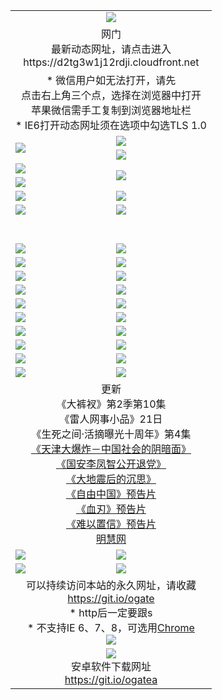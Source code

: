 ﻿<table>
  <tr></tr>
  <tr><td colspan=2 align=center><img src="https://cloud.githubusercontent.com/assets/11880933/13434984/f430fae2-e012-11e5-814f-c2df1e82b247.jpg" /></td></tr>
  <tr><td colspan=2 align=center>网门<br>最新动态网址，请点击进入
<br>https://d2tg3w1j12rdji.cloudfront.net
    </td>
  </tr>
  <tr>
    <td colspan=2 align=center>* 微信用户如无法打开，请先<br>点击右上角三个点，选择在浏览器中打开<br>苹果微信需手工复制到浏览器地址栏
    <br>* IE6打开动态网址须在选项中勾选TLS 1.0</td>
  </tr>
  <tr>
    <td rowspan=2><a href="https://d2tg3w1j12rdji.cloudfront.net/ogUP.aspx?name=11DKC.mp4&list=11DKC" target="_blank"><img src="https://d2tg3w1j12rdji.cloudfront.net/Up/11DKC1.jpg" /></a></td> 
    <td><div><a href="https://d2tg3w1j12rdji.cloudfront.net/ogUP.aspx?name=LRWS.mp4&list=LRWS" target="_blank"><img src="https://d2tg3w1j12rdji.cloudfront.net/Up/LRWS.jpg" /></a></td>
   </tr>
  <tr>
    <td><a href="https://d2tg3w1j12rdji.cloudfront.net/ogNiceVedio.aspx" target="_blank"><img src="https://d2tg3w1j12rdji.cloudfront.net/Up/11TGKDY.jpg" /></a></td>
  </tr>
  <tr>
    <td><a href="https://d2tg3w1j12rdji.cloudfront.net/ogUP.aspx?name=JQR.mp4&count=2" target="_blank"><img src="https://d2tg3w1j12rdji.cloudfront.net/Up/JQR.jpg" /></a></td>   
    <td rowspan=2><a href="https://d2tg3w1j12rdji.cloudfront.net/ogUP.aspx?name=JP.mp4&count=9" target="_blank"><img src="https://d2tg3w1j12rdji.cloudfront.net/Up/JP.jpg" /></td>
  </tr>
  <tr>
    <td><a href="https://d2tg3w1j12rdji.cloudfront.net/ogUP.aspx?name=WH.mp4" target="_blank"><img src="https://d2tg3w1j12rdji.cloudfront.net/Up/WH.jpg" /></a></td>
  </tr>
  <tr>
    <td><a href="https://d2tg3w1j12rdji.cloudfront.net/ogUP.aspx?name=SSZJ.mp4&list=SSZJ" target="_blank"><img src="https://d2tg3w1j12rdji.cloudfront.net/Up/SSZJ.jpg" /></a></td>
    <td><a href="https://d2tg3w1j12rdji.cloudfront.net/ogUP.aspx?name=1XQK.mp4&count=13" target="_blank"><img src="https://d2tg3w1j12rdji.cloudfront.net/Up/1XQK.jpg" /></a</td>
  </tr>
  <tr>
    <td><a href="https://d2tg3w1j12rdji.cloudfront.net/ogUP.aspx?name=ZY.mp4&count=2015|16" target="_blank"><img src="https://d2tg3w1j12rdji.cloudfront.net/Up/ZY.jpg" /></a</td>
    <td><a href="https://d2tg3w1j12rdji.cloudfront.net/ogUP.aspx?name=XTFY.mp4&count=B|2,A|24" target="_blank"><img src="https://d2tg3w1j12rdji.cloudfront.net/Up/XTFY.jpg" /></a></td>
  </tr>
  <tr height="40">
  </tr>
  <tr>
    <td><a href="https://d2tg3w1j12rdji.cloudfront.net/ogUP.aspx?name=4SQQ.mp4&list=4SQQ" target="_blank"><img src="https://d2tg3w1j12rdji.cloudfront.net/Up/4SQQ0.jpg"/></a></td>
    <td><a href="https://d2tg3w1j12rdji.cloudfront.net/ogUP.aspx?name=4SHQ.mp4&list=4SHQ" target="_blank"><img src="https://d2tg3w1j12rdji.cloudfront.net/Up/4SHQ0.jpg"/></a></td>
  </tr>
  <tr>
    <td><a href="https://d2tg3w1j12rdji.cloudfront.net/ogUP.aspx?name=4SZG.mp4&list=4SZG" target="_blank"><img src="https://d2tg3w1j12rdji.cloudfront.net/Up/4SZG0.jpg"/></a></td>
    <td><a href="https://d2tg3w1j12rdji.cloudfront.net/ogUP.aspx?name=4SDJ.mp4&list=4SDJ" target="_blank"><img src="https://d2tg3w1j12rdji.cloudfront.net/Up/4SDJ0.jpg"/></a></td>
  </tr>
  <tr>
    <td><a href="https://d2tg3w1j12rdji.cloudfront.net/ogUP.aspx?name=4SGX.mp4&list=4SGX" target="_blank"><img src="https://d2tg3w1j12rdji.cloudfront.net/Up/4SGX0.jpg"/></a></td>
    <td><a href="https://d2tg3w1j12rdji.cloudfront.net/ogUP.aspx?name=4SHD.mp4&list=4SHD" target="_blank"><img src="https://d2tg3w1j12rdji.cloudfront.net/Up/4SHD0.jpg"/></a></td>
  </tr>
  <tr>
    <td><a href="https://d2tg3w1j12rdji.cloudfront.net/ogUP.aspx?name=4CTX.mp4&list=4CTX" target="_blank"><img src="https://d2tg3w1j12rdji.cloudfront.net/Up/4CTX0.jpg"/></a></td>
    <td><a href="https://d2tg3w1j12rdji.cloudfront.net/ogUP.aspx?name=4CWZ.mp4&list=4CWZ" target="_blank"><img src="https://d2tg3w1j12rdji.cloudfront.net/Up/4CWZ0.jpg"/></a></td>
  </tr>
  <tr>
    <td><a href="https://d2tg3w1j12rdji.cloudfront.net/onUP.aspx?name=https://d1qhweuvr3wm0g.cloudfront.net/" target="_blank"><img src="https://d2tg3w1j12rdji.cloudfront.net/Up/0DTW.jpg"/></a></td>
    <td><a href="https://d2tg3w1j12rdji.cloudfront.net/onUP.aspx?name=https://d240ns8up8earz.cloudfront.net/acenter/" target="_blank"><img src="https://d2tg3w1j12rdji.cloudfront.net/Up/0TDW.jpg" /></a></td>
  </tr>
  <tr>
    <td><a href="https://d2tg3w1j12rdji.cloudfront.net/onUP.aspx?name=https://d4508d6vomz2p.cloudfront.net/gb/nsc413.htm" target="_blank"><img src="https://d2tg3w1j12rdji.cloudfront.net/Up/0DJY.jpg" /></a></td>
    <td><a href="https://d2tg3w1j12rdji.cloudfront.net/onUP.aspx?name=https://d3bxwq7vzudb5l.cloudfront.net/xtr/gb/prog204.html" target="_blank"><img src="https://d2tg3w1j12rdji.cloudfront.net/Up/0XTR.jpg" /></a></td>
  </tr>
  <tr>
    <td><a href="https://d2tg3w1j12rdji.cloudfront.net/onUP.aspx?name=https://d3aj00iefsmfgc.cloudfront.net/" target="_blank"><img src="https://d2tg3w1j12rdji.cloudfront.net/Up/0MHW.jpg" /></a></td>
    <td><a href="https://d2tg3w1j12rdji.cloudfront.net/onUP.aspx?name=https://d1sbg9daat0zu5.cloudfront.net/" target="_blank"><img src="https://d2tg3w1j12rdji.cloudfront.net/Up/0ZJW.jpg" /></a></td>
  </tr>
  <tr>
    <td><a href="https://d2tg3w1j12rdji.cloudfront.net/ogUP.aspx?name=0FG.zip" target="_blank"><img src="https://d2tg3w1j12rdji.cloudfront.net/Up/0FG.jpg" /></a></td>
    <td><a href="https://d2tg3w1j12rdji.cloudfront.net/ogUP.aspx?name=0FGA.apk" target="_blank"><img src="https://d2tg3w1j12rdji.cloudfront.net/Up/0FGA.jpg" /></a></td>
  </tr>
  <tr>
    <td><a href="https://d2tg3w1j12rdji.cloudfront.net/ogUP.aspx?name=0U.zip" target="_blank"><img src="https://d2tg3w1j12rdji.cloudfront.net/Up/0U.jpg" /></a></td>
    <td><a href="https://d2tg3w1j12rdji.cloudfront.net/ogUP.aspx?name=0UA.apk" target="_blank"><img src="https://d2tg3w1j12rdji.cloudfront.net/Up/0UA.jpg" /></a></td>
  </tr>
  <tr>
    <td><a href="https://d2tg3w1j12rdji.cloudfront.net/ogUP.aspx?name=0iPPOTV.zip" target="_blank"><img src="https://d2tg3w1j12rdji.cloudfront.net/Up/0iPPOTV.jpg" /></a></td>
    <td><a href="https://d2tg3w1j12rdji.cloudfront.net/ogUP.aspx?name=0iNTD.apk" target="_blank"><img src="https://d2tg3w1j12rdji.cloudfront.net/Up/0iNTD.jpg" /></a></td>
  </tr>
  <tr>
    <td colspan=2 align=center>更新<br>
      《大裤衩》第2季第10集<br>
      《雷人网事小品》21日<br>
      《生死之间·活摘曝光十周年》第4集</a><br>
      <a href="https://d2tg3w1j12rdji.cloudfront.net/ogUP.aspx?name=4TJDBZ.mp4" target="_blank">《天津大爆炸－中国社会的阴暗面》</a><br>
      <a href="https://d2tg3w1j12rdji.cloudfront.net/ogUP.aspx?name=4LFZ.mp4" target="_blank">《国安李凤智公开退党》</a><br>
      <a href="https://d2tg3w1j12rdji.cloudfront.net/ogUP.aspx?name=4DDZHDCS.mp4" target="_blank">《大地震后的沉思》</a><br>
      <a href="https://d2tg3w1j12rdji.cloudfront.net/ogUP.aspx?name=11ZYZG0.mp4" target="_blank">《自由中国》预告片</a><br>
      <a href="https://d2tg3w1j12rdji.cloudfront.net/ogUP.aspx?name=11XR.mp4" target="_blank">《血刃》预告片</a><br>
      <a href="https://d2tg3w1j12rdji.cloudfront.net/ogUP.aspx?name=11NYZX.mp4&count=2" target="_blank">《难以置信》预告片</a><br>
      <a href="https://d2tg3w1j12rdji.cloudfront.net/onUP.aspx?name=https://www.minghui.org/" target="_blank">明慧网</a></td>
    </td>
  </tr>
  <tr>
    <td><a href="https://d2tg3w1j12rdji.cloudfront.net/ogNice.aspx" target="_blank"><img src="https://cloud.githubusercontent.com/assets/11880933/13720378/f84bb392-e841-11e5-8739-815049dd6ff8.jpg" /></a></td>
    <td><a href="https://d2tg3w1j12rdji.cloudfront.net/onCO.aspx?ob=600%E4%BA%8B%E7%89%A9&op=%E5%A2%9E%E5%88%A0%E6%94%B9&args=WH1~%23%E7%B1%BB%E5%9E%8B6%E6%96%B0%E9%97%BB%7c%23%E7%B1%BB%E5%9E%8B6%E8%AF%84%E8%AE%BA&mode=" target="_blank"><img src="https://cloud.githubusercontent.com/assets/11880933/13720380/04d76a16-e842-11e5-8833-e627daa88802.jpg" /></a></td> 
  </tr>
  <tr>
    <td><a href="https://d2tg3w1j12rdji.cloudfront.net/ogDY.aspx" target="_blank"><img src="https://cloud.githubusercontent.com/assets/11880933/13720384/11817090-e842-11e5-9571-7dc2f1af9f42.jpg" /></a></td>
    <td><a href="https://d2tg3w1j12rdji.cloudfront.net/ogST.aspx" target="_blank"><img src="https://cloud.githubusercontent.com/assets/11880933/13720385/1467ea3c-e842-11e5-86df-c96c9a556aaf.jpg" /></a></td> 
  </tr>
  <!--tr>
    <td colspan=2 align=center>
      <微信可扫描以下临时二维码<br/>https://bit.ly/1mBQHW8<br/><a href="https://d2tg3w1j12rdji.cloudfront.net/Up/0WMGDL3.png" target="_blank"><img src="https://d2tg3w1j12rdji.cloudfront.net/Up/0WMGD3.png"/></a>
  </tr-->
  <tr>
    <td colspan=2 align=center>可以持续访问本站的永久网址，请收藏<br/><a href="https://git.io/ogate" target="_blank">https://git.io/ogate</a><br/>* http后一定要跟s<br/>* 不支持IE 6、7、8，可选用<a href="http://www.odisk.org/Upload/0ChromePortable.zip">Chrome</a><br/><a href="https://d2tg3w1j12rdji.cloudfront.net/Up/0WMGDL2.png" target="_blank"><img src="https://d2tg3w1j12rdji.cloudfront.net/Up/0WMGD2.png"/></a></td>
  </tr>
  <tr>
    <td colspan=2 align=center><a href="https://d2tg3w1j12rdji.cloudfront.net/ogUP.aspx?name=0oGate.apk" target="_blank"><img src="https://cloud.githubusercontent.com/assets/11880933/13720399/75e143ee-e842-11e5-9f0a-1421f423c80f.jpg" /></a><br>安卓软件下载网址<br><a href="https://git.io/ogatea">https://git.io/ogatea</a></td>
  </tr>
  <!--tr>
    <td colspan=2 align=center>可能失效的动态网址
    </td>
  </tr-->
</table>
